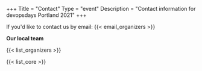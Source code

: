 +++
Title = "Contact"
Type = "event"
Description = "Contact information for devopsdays Portland 2021"
+++

If you'd like to contact us by email: {{< email_organizers >}}

**Our local team**

{{< list_organizers >}}


{{< list_core >}}
